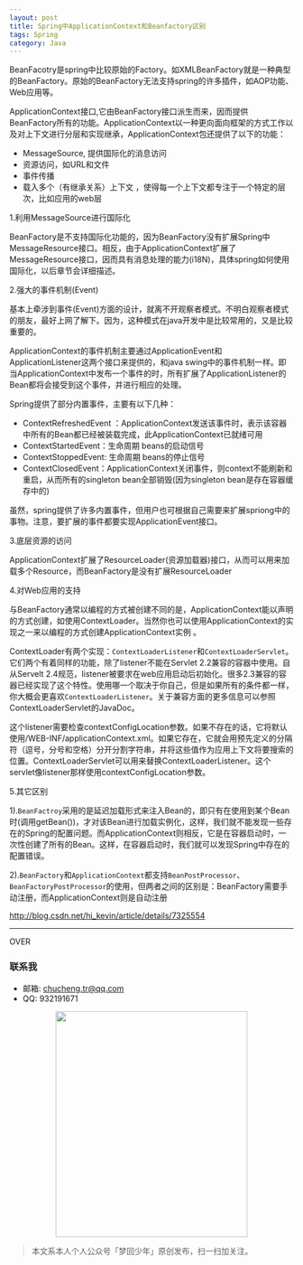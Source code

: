 ```yaml
---
layout: post
title: Spring中ApplicationContext和Beanfactory区别
tags: Spring
category: Java
---
```


BeanFacotry是spring中比较原始的Factory。如XMLBeanFactory就是一种典型的BeanFactory。原始的BeanFactory无法支持spring的许多插件，如AOP功能、Web应用等。 

ApplicationContext接口,它由BeanFactory接口派生而来，因而提供BeanFactory所有的功能。ApplicationContext以一种更向面向框架的方式工作以及对上下文进行分层和实现继承，ApplicationContext包还提供了以下的功能： 
  
  - MessageSource, 提供国际化的消息访问  
  - 资源访问，如URL和文件  
  - 事件传播  
  - 载入多个（有继承关系）上下文 ，使得每一个上下文都专注于一个特定的层次，比如应用的web层

1\.利用MessageSource进行国际化

BeanFactory是不支持国际化功能的，因为BeanFactory没有扩展Spring中MessageResource接口。相反，由于ApplicationContext扩展了MessageResource接口，因而具有消息处理的能力(i18N)，具体spring如何使用国际化，以后章节会详细描述。 

2\.强大的事件机制(Event)

基本上牵涉到事件(Event)方面的设计，就离不开观察者模式。不明白观察者模式的朋友，最好上网了解下。因为，这种模式在java开发中是比较常用的，又是比较重要的。 

ApplicationContext的事件机制主要通过ApplicationEvent和ApplicationListener这两个接口来提供的，和java swing中的事件机制一样。即当ApplicationContext中发布一个事件的时，所有扩展了ApplicationListener的Bean都将会接受到这个事件，并进行相应的处理。 

Spring提供了部分内置事件，主要有以下几种：

- ContextRefreshedEvent ：ApplicationContext发送该事件时，表示该容器中所有的Bean都已经被装载完成，此ApplicationContext已就绪可用 
- ContextStartedEvent：生命周期 beans的启动信号  
- ContextStoppedEvent: 生命周期 beans的停止信号  
- ContextClosedEvent：ApplicationContext关闭事件，则context不能刷新和重启，从而所有的singleton bean全部销毁(因为singleton bean是存在容器缓存中的) 

虽然，spring提供了许多内置事件，但用户也可根据自己需要来扩展spriong中的事物。注意，要扩展的事件都要实现ApplicationEvent接口。  

3\.底层资源的访问

ApplicationContext扩展了ResourceLoader(资源加载器)接口，从而可以用来加载多个Resource，而BeanFactory是没有扩展ResourceLoader 

4\.对Web应用的支持

与BeanFactory通常以编程的方式被创建不同的是，ApplicationContext能以声明的方式创建，如使用ContextLoader。当然你也可以使用ApplicationContext的实现之一来以编程的方式创建ApplicationContext实例 。 
 
ContextLoader有两个实现：`ContextLoaderListener`和`ContextLoaderServlet`。它们两个有着同样的功能，除了listener不能在Servlet 2.2兼容的容器中使用。自从Servelt 2.4规范，listener被要求在web应用启动后初始化。很多2.3兼容的容器已经实现了这个特性。使用哪一个取决于你自己，但是如果所有的条件都一样，你大概会更喜欢`ContextLoaderListener`。关于兼容方面的更多信息可以参照ContextLoaderServlet的JavaDoc。

这个listener需要检查contextConfigLocation参数。如果不存在的话，它将默认使用/WEB-INF/applicationContext.xml。如果它存在，它就会用预先定义的分隔符（逗号，分号和空格）分开分割字符串，并将这些值作为应用上下文将要搜索的位置。ContextLoaderServlet可以用来替换ContextLoaderListener。这个servlet像listener那样使用contextConfigLocation参数。

5\.其它区别  

1).`BeanFactroy`采用的是延迟加载形式来注入Bean的，即只有在使用到某个Bean时(调用getBean())，才对该Bean进行加载实例化，这样，我们就不能发现一些存在的Spring的配置问题。而ApplicationContext则相反，它是在容器启动时，一次性创建了所有的Bean。这样，在容器启动时，我们就可以发现Spring中存在的配置错误。 

2).`BeanFactory`和`ApplicationContext`都支持`BeanPostProcessor`、`BeanFactoryPostProcessor`的使用，但两者之间的区别是：BeanFactory需要手动注册，而ApplicationContext则是自动注册

http://blog.csdn.net/hi_kevin/article/details/7325554

---

OVER

### 联系我

- 邮箱: chucheng.tr@qq.com
- QQ: 932191671

<div align="center">
<img src="https://chucheng92.github.io/assets/img/qrcode-logo.png" width="340" height="400" />
</div>

> 本文系本人个人公众号「梦回少年」原创发布，扫一扫加关注。